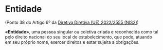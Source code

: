 # Entidade
(Ponto 38 do Artigo 6º da [Diretiva Diretiva (UE) 2022/2555 (NIS2)](https://eur-lex.europa.eu/legal-content/PT/TXT/?uri=CELEX:32022L2555))

**«Entidade»**, uma pessoa singular ou coletiva criada e reconhecida como tal pelo direito nacional do seu local de estabelecimento, que pode, atuando em seu próprio nome, exercer direitos e estar sujeita a obrigações.